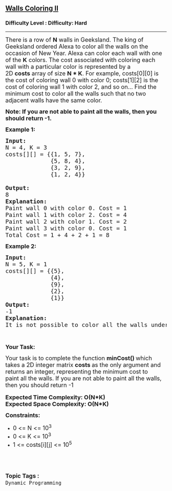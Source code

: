 <h2><a href="https://www.geeksforgeeks.org/problems/walls-coloring-ii--170647/1?page=3&difficulty=Hard&status=unsolved&sortBy=accuracy">Walls Coloring II</a></h2><h3>Difficulty Level : Difficulty: Hard</h3><hr><div class="problems_problem_content__Xm_eO"><p><span style="font-size:18px">There is a row of&nbsp;<strong>N</strong>&nbsp;walls in Geeksland. The king of Geeksland ordered Alexa to color all the walls on the occasion of New Year. Alexa can color each wall with one of the&nbsp;<strong>K</strong>&nbsp;colors. The cost associated with coloring each wall with a particular color is represented by a 2D&nbsp;<strong>costs</strong>&nbsp;array of size&nbsp;<strong>N * K</strong>. For example, costs[0][0] is the cost of coloring wall 0 with color 0; costs[1][2] is the cost of coloring wall 1 with color 2, and so on... Find the minimum cost to color all the walls such that no two adjacent walls have the same color.</span></p>

<p><span style="font-size:18px"><strong>Note:&nbsp;</strong></span><span style="font-size:18px"><strong>If you are not able to paint&nbsp;all the walls, then you should return -1.</strong></span></p>

<p><span style="font-size:18px"><strong>Example 1:</strong></span></p>

<pre><span style="font-size:18px"><strong>Input:</strong>
N = 4, K = 3
costs[][] = {{1, 5, 7},
             {5, 8, 4},
&nbsp;            {3, 2, 9},
&nbsp;            {1, 2, 4}}

<strong>Output:</strong>
8
<strong>Explanation:</strong>
Paint wall 0 with color 0. Cost = 1
Paint wall 1 with color 2. Cost = 4
Paint wall 2 with color 1. Cost = 2
Paint wall 3 with color 0. Cost = 1
Total Cost = 1 + 4 + 2 + 1 = 8</span></pre>

<p><span style="font-size:18px"><strong>Example 2:</strong></span></p>

<pre><span style="font-size:18px"><strong>Input:</strong>
N = 5, K = 1
costs[][] = {{5},
             {4},
&nbsp;            {9},
&nbsp;            {2},
&nbsp;            {1}}
<strong>Output:</strong>
-1
<strong>Explanation:</strong>
It is not possible to color all the walls under the given conditions.</span></pre>

<p><br>
<br>
<span style="font-size:18px"><strong>Your Task:</strong></span></p>

<p><span style="font-size:18px">Your task is to complete the function <strong>minCost()&nbsp;</strong>which takes a 2D integer matrix <strong>costs&nbsp;</strong>as the only argument and returns an integer, representing the minimum cost to paint&nbsp;all the walls.&nbsp;If you are not able to paint all the walls, then you should return -1</span><br>
<br>
<span style="font-size:18px"><strong>Expected Time Complexity: O(N*K)<br>
Expected Space Complexity: O(N*K)</strong></span></p>

<p><span style="font-size:18px"><strong>Constraints:</strong></span></p>

<ul>
	<li><span style="font-size:18px">0 &lt;= N &lt;= 10<sup>3</sup></span></li>
	<li><span style="font-size:18px">0 &lt;= K &lt;= 10<sup>3</sup></span></li>
	<li><span style="font-size:18px">1 &lt;= costs[i][j] &lt;= 10<sup>5</sup></span></li>
</ul>

<p>&nbsp;</p>
</div><br><p><span style=font-size:18px><strong>Topic Tags : </strong><br><code>Dynamic Programming</code>&nbsp;